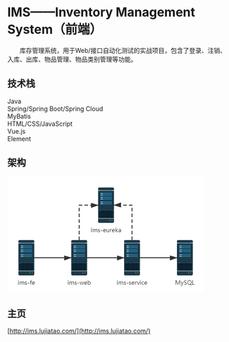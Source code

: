 # IMS——Inventory Management System（前端）

&emsp;&emsp;库存管理系统，用于Web/接口自动化测试的实战项目，包含了登录、注销、入库、出库、物品管理、物品类别管理等功能。

## 技术栈

Java  
Spring/Spring Boot/Spring Cloud  
MyBatis  
HTML/CSS/JavaScript  
Vue.js  
Element

## 架构

![IMS Architecture](https://raw.githubusercontent.com/lujiatao2/ims-be/master/src/main/resources/IMS%E6%9E%B6%E6%9E%84.png)

## 主页

[http://ims.lujiatao.com/](http://ims.lujiatao.com/)
